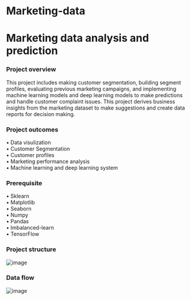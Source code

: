 # Marketing-data
# Marketing data analysis and prediction

### Project overview
This project includes making customer segmentation, building segment profiles, evaluating previous marketing campaigns, and implementing machine learning models and deep learning models to make predictions and handle customer complaint issues. 
This project derives business insights from the marketing dataset to make suggestions and create data reports for decision making.

### Project outcomes
• Data visulization  
• Customer Segmentation  
• Customer profiles  
• Marketing performance analysis  
• Machine learning and deep learning system  

### Prerequisite
• Sklearn  
• Matplotlib  
• Seaborn  
• Numpy  
• Pandas  
• Imbalanced-learn  
• TensorFlow

### Project structure
![image](https://user-images.githubusercontent.com/100988537/161290042-b74aa5c0-e3f5-4c8d-8743-73082a4de960.png)


### Data flow
![image](https://user-images.githubusercontent.com/100988537/161290085-ae2fc6c5-9fc9-4444-a60c-0f000753d0ad.png)
